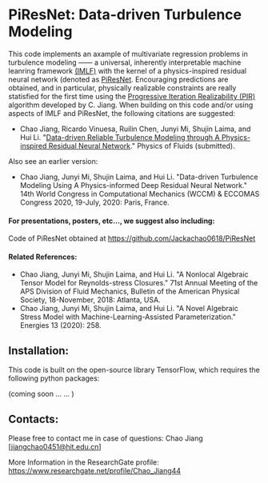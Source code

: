 # PiResNet: Data-driven Turbulence Modeling
This code implements an axample of multivariate regression problems in turbulence modeling —— a universal, inherently interpretable machine leanring framework [(IMLF)]() with the kernel of a physics-inspired residual neural network (denoted as [PiResNet](https://github.com/Jackachao0618/PiResNet). Encouraging predictions are obtained, and in particular, physically realizable constraints are really statisfied for the first time using the [Progressive Iteration Realizability (PIR)](https://github.com/Jackachao0618/PIR) algorithm developed by C. Jiang. When building on this code and/or using aspects of IMLF and PiResNet, the following citations are suggested:

* Chao Jiang, Ricardo Vinuesa, Ruilin Chen, Junyi Mi, Shujin Laima, and Hui Li. "[Data-driven Reliable Turbulence Modeling through A Physics-inspired Residual Neural Network]()." Physics of Fluids (submitted).

Also see an earlier version:

* Chao Jiang, Junyi Mi, Shujin Laima, and Hui Li. "Data-driven Turbulence Modeling Using A Physics-informed Deep Residual Neural Network." 14th World Congress in Computational Mechanics (WCCM) & ECCOMAS Congress 2020, 19-July, 2020: Paris, France.


#### For presentations, posters, etc..., we suggest also including:

Code of PiResNet obtained at https://github.com/Jackachao0618/PiResNet

#### Related References:

* Chao Jiang, Junyi Mi, Shujin Laima, and Hui Li. "A Nonlocal Algebraic Tensor Model for Reynolds-stress Closures." 71st Annual Meeting of the APS Division of Fluid Mechanics, Bulletin of the American Physical Society, 18-November, 2018: Atlanta, USA.
* Chao Jiang, Junyi Mi, Shujin Laima, and Hui Li. "A Novel Algebraic Stress Model with Machine-Learning-Assisted Parameterization." Energies 13 (2020): 258.



## Installation:

This code is built on the open-source library TensorFlow, which requires the following python packages:

(coming soon ... ... )

## Contacts:

Please free to contact me in case of questions:  Chao Jiang [jiangchao0451@hit.edu.cn]

More Information in the ResearchGate profile: 
https://www.researchgate.net/profile/Chao_Jiang44


